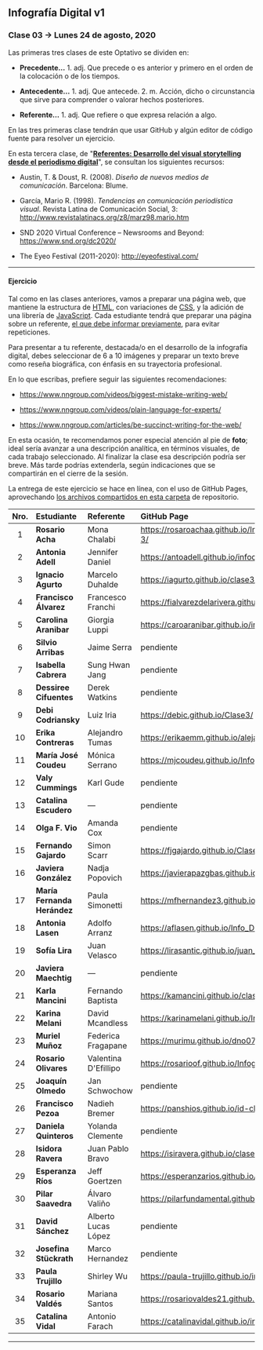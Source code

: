## Infografía Digital v1

### Clase 03 → Lunes 24 de agosto, 2020

Las primeras tres clases de este Optativo se dividen en:

- **Precedente…** 1. adj. Que precede o es anterior y primero en el orden de la colocación o de los tiempos.

- **Antecedente…** 1. adj. Que antecede. 2. m. Acción, dicho o circunstancia que sirve para comprender o valorar hechos posteriores.

- **Referente…** 1. adj. Que refiere o que expresa relación a algo.

En las tres primeras clase tendrán que usar GitHub y algún editor de código fuente para resolver un ejercicio. 

En esta tercera clase, de "[**Referentes: Desarrollo del visual storytelling desde el periodismo digital**](https://docs.google.com/presentation/d/1uhVJ5yPBLYs2fhfUgFzAL6jVCcTt6ZYf1AXTObZgAJc/edit?usp=sharing)", se consultan los siguientes recursos: 
 
- Austin, T. & Doust, R. (2008). *Diseño de nuevos medios de comunicación*. Barcelona: Blume.

- García, Mario R. (1998). *Tendencias en comunicación periodística visual*. Revista Latina de Comunicación Social, 3: http://www.revistalatinacs.org/z8/marz98.mario.htm

- SND 2020 Virtual Conference – Newsrooms and Beyond: https://www.snd.org/dc2020/

- The Eyeo Festival (2011-2020): http://eyeofestival.com/

- - - - - - - 

#### Ejercicio

Tal como en las clases anteriores, vamos a preparar una página web, que mantiene la estructura de [HTML](https://github.com/profesorfaco/dno075-2020/wiki/HTML), con variaciones de [CSS](https://github.com/profesorfaco/dno075-2020/wiki/CSS), y la adición de una librería de [JavaScript](https://github.com/profesorfaco/dno075-2020/wiki/JavaScript). Cada estudiante tendrá que preparar una página sobre un referente, [el que debe informar previamente](https://docs.google.com/spreadsheets/d/19ML53DbFRYwhlO7iK0WV0oXUAt_Np4wDj4BaRuVSp-8/edit?usp=sharing), para evitar repeticiones. 

Para presentar a tu referente, destacada/o en el desarrollo de la infografía digital, debes seleccionar de 6 a 10 imágenes y preparar un texto breve como reseña biográfica, con énfasis en su trayectoria profesional.

En lo que escribas, prefiere seguir las siguientes recomendaciones: 

- https://www.nngroup.com/videos/biggest-mistake-writing-web/

- https://www.nngroup.com/videos/plain-language-for-experts/

- https://www.nngroup.com/articles/be-succinct-writing-for-the-web/

En esta ocasión, te recomendamos poner especial atención al pie de **foto**; ideal sería avanzar a una descripción analítica, en términos visuales, de cada trabajo seleccionado. Al finalizar la clase esa descripción podría ser breve. Más tarde podrías extenderla, según indicaciones que se compartirán en el cierre de la sesión.

La entrega de este ejercicio se hace en línea, con el uso de GitHub Pages, aprovechando [los archivos compartidos en esta carpeta](https://profesorfaco.github.io/dno075-2020/clase-03/) de repositorio.

| Nro.  | **Estudiante** | Referente | GitHub Page |
|:-----:|:-------|:----------|:-----|
| 1 | **Rosario Acha** | Mona Chalabi | https://rosaroachaa.github.io/Infografia-digital_Clase-3/ |
| 2 | **Antonia Adell** | Jennifer Daniel | https://antoadell.github.io/infodigital-clase3/ |
| 3 | **Ignacio Agurto** | Marcelo Duhalde | https://iagurto.github.io/clase3_duhalde/ |
| 4 | **Francisco Álvarez** | Francesco Franchi | https://fialvarezdelarivera.github.io/Clase-03-FARK/ |
| 5 | **Carolina Aranibar** | Giorgia Luppi | https://caroaranibar.github.io/infografiaclase3/ |
| 6 | **Silvio Arribas** | Jaime Serra | pendiente |
| 7 | **Isabella Cabrera** | Sung Hwan Jang | pendiente |
| 8 | **Dessiree Cifuentes** | Derek Watkins | pendiente |
| 9 | **Debi Codriansky** | Luiz Iria | https://debic.github.io/Clase3/ |
| 10 | **Erika Contreras** | Alejandro Tumas | https://erikaemm.github.io/alejandrotumas/ |
| 11 | **María José Coudeu** | Mónica Serrano  | https://mjcoudeu.github.io/InfografiaDigital_Ejercicio3/ |
| 12 | **Valy Cummings** | Karl Gude | pendiente |
| 13 | **Catalina Escudero** | — | pendiente |
| 14 | **Olga F. Vio** | Amanda Cox | pendiente |
| 15 | **Fernando Gajardo** | Simon Scarr | https://fjgajardo.github.io/Clase3/ |
| 16 | **Javiera González** | Nadja Popovich | https://javierapazgbas.github.io/Clase-3/ |
| 17 | **María Fernanda Herández** | Paula Simonetti  | https://mfhernandez3.github.io/Clase3/ |
| 18 | **Antonia Lasen** | Adolfo Arranz | https://aflasen.github.io/Info_Digital_3/ |
| 19 | **Sofía Lira** | Juan Velasco | https://lirasantic.github.io/juan_velasco/ |
| 20 | **Javiera Maechtig** | — | pendiente |
| 21 | **Karla Mancini** | Fernando Baptista | https://kamancini.github.io/clase3/ |
| 22 | **Karina Melani** | David Mcandless | https://karinamelani.github.io/Infografia_Ejercicio3/ |
| 23 | **Muriel Muñoz** | Federica Fragapane | https://murimu.github.io/dno075-2020-clase-03/ |
| 24 | **Rosario Olivares** | Valentina D'Efillipo | https://rosarioof.github.io/Infografia-03/ |
| 25 | **Joaquín Olmedo** | Jan Schwochow | pendiente |
| 26 | **Francisco Pezoa** | Nadieh Bremer | https://panshios.github.io/id-clase-03/ |
| 27 | **Daniela Quinteros** | Yolanda Clemente | pendiente |
| 28 | **Isidora Ravera** | Juan Pablo Bravo | https://isiravera.github.io/clase3/ |
| 29 | **Esperanza Ríos** | Jeff Goertzen | https://esperanzarios.github.io/jeffgoertzen/ |
| 30 | **Pilar Saavedra** | Álvaro Valiño | https://pilarfundamental.github.io/info_digital-3/ |
| 31 | **David Sánchez** | Alberto Lucas López | pendiente |
| 32 | **Josefina Stückrath** | Marco Hernandez | pendiente |
| 33 | **Paula Trujillo** | Shirley Wu | https://paula-trujillo.github.io/infografia-digital-3/ |
| 34 | **Rosario Valdés** | Mariana Santos | https://rosariovaldes21.github.io/Trabajo_en_clases_03/ |
| 35 | **Catalina Vidal** | Antonio Farach | https://catalinavidal.github.io/infografia_digital_03/ |


- - - - - - - 
